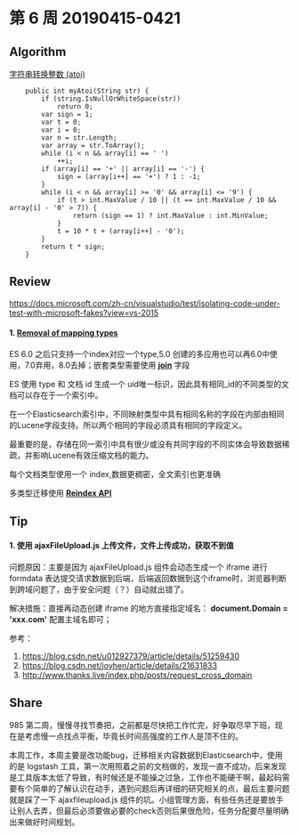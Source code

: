 # 第 6 周  20190415-0421

## Algorithm
[字符串转换整数 (atoi)](https://leetcode-cn.com/problems/string-to-integer-atoi/)

        public int myAtoi(String str) {
            if (string.IsNullOrWhiteSpace(str))
                return 0;
            var sign = 1;
            var t = 0; 
            var i = 0; 
            var n = str.Length;
            var array = str.ToArray();
            while (i < n && array[i] == ' ')
                ++i;
            if (array[i] == '+' || array[i] == '-') {
                sign = (array[i++] == '+') ? 1 : -1;
            }
            while (i < n && array[i] >= '0' && array[i] <= '9') {
                if (t > int.MaxValue / 10 || (t == int.MaxValue / 10 && array[i] - '0' > 7)) {
                    return (sign == 1) ? int.MaxValue : int.MinValue;
                }
                t = 10 * t + (array[i++] - '0');
            }
            return t * sign;
        }

## Review
https://docs.microsoft.com/zh-cn/visualstudio/test/isolating-code-under-test-with-microsoft-fakes?view=vs-2015

#### 1. [Removal of mapping types](https://www.elastic.co/guide/en/elasticsearch/reference/6.0/removal-of-types.html)

ES 6.0 之后只支持一个index对应一个type,5.0 创建的多应用也可以再6.0中使用，7.0弃用，8.0去掉；嵌套类型需要使用 [**join**](https://www.elastic.co/guide/en/elasticsearch/reference/6.0/parent-join.html) 字段

ES 使用 type 和 文档 id 生成一个 uid唯一标识，因此具有相同_id的不同类型的文档可以存在于一个索引中。

在一个Elasticsearch索引中，不同映射类型中具有相同名称的字段在内部由相同的Lucene字段支持。所以两个相同的字段必须具有相同的字段定义。

最重要的是，存储在同一索引中具有很少或没有共同字段的不同实体会导致数据稀疏，并影响Lucene有效压缩文档的能力。

每个文档类型使用一个 index,数据更稠密，全文索引也更准确

多类型迁移使用 [**Reindex API**](https://www.elastic.co/guide/en/elasticsearch/reference/6.0/docs-reindex.html)

## Tip

#### 1. 使用 ajaxFileUpload.js 上传文件，文件上传成功，获取不到值

问题原因：主要是因为 ajaxFileUpload.js 组件会动态生成一个 iframe 进行 formdata 表达提交请求数据到后端，后端返回数据到这个iframe时，浏览器判断到跨域问题了，由于安全问题（？）自动就出错了。

解决措施：直接再动态创建 iframe 的地方直接指定域名： **document.Domain = 'xxx.com'** 配置主域名即可；

参考：

1. https://blog.csdn.net/u012927379/article/details/51259430
2. https://blog.csdn.net/joyhen/article/details/21631833
3. http://www.thanks.live/index.php/posts/request_cross_domain

## Share

985 第二周，慢慢寻找节奏把，之前都是尽快把工作忙完，好争取尽早下班，现在是考虑慢一点找点平衡，毕竟长时间高强度的工作人是顶不住的。

本周工作，本周主要是改功能bug，迁移相关内容数据到Elasticsearch中，使用的是 logstash 工具，第一次用照着之前的文档做的，发现一直不成功，后来发现是工具版本太低了导致，有时候还是不能操之过急，工作也不能硬干啊，最起码需要有个简单的了解认识在动手，遇到问题后再详细的研究相关的点，最后主要问题就是踩了一下 ajaxfileupload.js 组件的坑。小组管理方面，有些任务还是要放手让别人去弄，但最后必须要做必要的check否则后果很危险，任务分配要尽量明确出来做好时间规划。